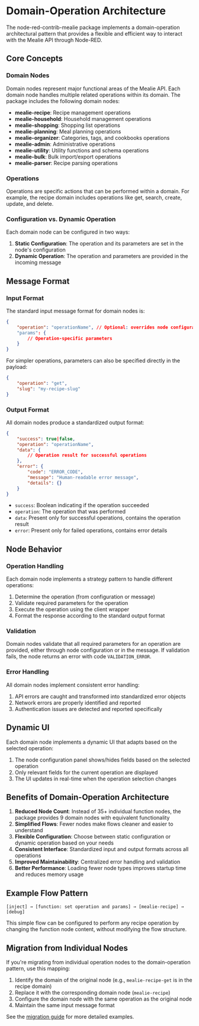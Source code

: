 # Domain-Operation Architecture

The node-red-contrib-mealie package implements a domain-operation architectural pattern that provides a flexible and efficient way to interact with the Mealie API through Node-RED.

## Core Concepts

### Domain Nodes

Domain nodes represent major functional areas of the Mealie API. Each domain node handles multiple related operations within its domain. The package includes the following domain nodes:

- **mealie-recipe**: Recipe management operations
- **mealie-household**: Household management operations
- **mealie-shopping**: Shopping list operations
- **mealie-planning**: Meal planning operations
- **mealie-organizer**: Categories, tags, and cookbooks operations
- **mealie-admin**: Administrative operations
- **mealie-utility**: Utility functions and schema operations
- **mealie-bulk**: Bulk import/export operations
- **mealie-parser**: Recipe parsing operations

### Operations

Operations are specific actions that can be performed within a domain. For example, the recipe domain includes operations like get, search, create, update, and delete.

### Configuration vs. Dynamic Operation

Each domain node can be configured in two ways:

1. **Static Configuration**: The operation and its parameters are set in the node's configuration
2. **Dynamic Operation**: The operation and parameters are provided in the incoming message

## Message Format

### Input Format

The standard input message format for domain nodes is:

```json
{
    "operation": "operationName", // Optional: overrides node configuration
    "params": {
        // Operation-specific parameters
    }
}
```

For simpler operations, parameters can also be specified directly in the payload:

```json
{
    "operation": "get",
    "slug": "my-recipe-slug"
}
```

### Output Format

All domain nodes produce a standardized output format:

```json
{
    "success": true|false,
    "operation": "operationName",
    "data": {
        // Operation result for successful operations
    },
    "error": {
        "code": "ERROR_CODE",
        "message": "Human-readable error message",
        "details": {}
    }
}
```

- `success`: Boolean indicating if the operation succeeded
- `operation`: The operation that was performed
- `data`: Present only for successful operations, contains the operation result
- `error`: Present only for failed operations, contains error details

## Node Behavior

### Operation Handling

Each domain node implements a strategy pattern to handle different operations:

1. Determine the operation (from configuration or message)
2. Validate required parameters for the operation
3. Execute the operation using the client wrapper
4. Format the response according to the standard output format

### Validation

Domain nodes validate that all required parameters for an operation are provided, either through node configuration or in the message. If validation fails, the node returns an error with code `VALIDATION_ERROR`.

### Error Handling

All domain nodes implement consistent error handling:

1. API errors are caught and transformed into standardized error objects
2. Network errors are properly identified and reported
3. Authentication issues are detected and reported specifically

## Dynamic UI

Each domain node implements a dynamic UI that adapts based on the selected operation:

1. The node configuration panel shows/hides fields based on the selected operation
2. Only relevant fields for the current operation are displayed
3. The UI updates in real-time when the operation selection changes

## Benefits of Domain-Operation Architecture

1. **Reduced Node Count**: Instead of 35+ individual function nodes, the package provides 9 domain nodes with equivalent functionality
2. **Simplified Flows**: Fewer nodes make flows cleaner and easier to understand
3. **Flexible Configuration**: Choose between static configuration or dynamic operation based on your needs
4. **Consistent Interface**: Standardized input and output formats across all operations
5. **Improved Maintainability**: Centralized error handling and validation
6. **Better Performance**: Loading fewer node types improves startup time and reduces memory usage

## Example Flow Pattern

```
[inject] → [function: set operation and params] → [mealie-recipe] → [debug]
```

This simple flow can be configured to perform any recipe operation by changing the function node content, without modifying the flow structure.

## Migration from Individual Nodes

If you're migrating from individual operation nodes to the domain-operation pattern, use this mapping:

1. Identify the domain of the original node (e.g., `mealie-recipe-get` is in the recipe domain)
2. Replace it with the corresponding domain node (`mealie-recipe`)
3. Configure the domain node with the same operation as the original node
4. Maintain the same input message format

See the [migration guide](../migration-guide.md) for more detailed examples.